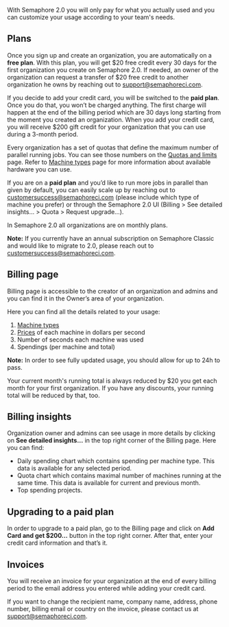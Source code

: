 With Semaphore 2.0 you will only pay for what you actually used and you can
customize your usage according to your team's needs.

## Plans

Once you sign up and create an organization, you are automatically on a
**free plan**. With this plan, you will get $20 free credit every 30 days for
the first organization you create on Semaphore 2.0. If needed, an owner of 
the organization can request a transfer of $20 free credit to another organization
he owns by reaching out to [support@semaphoreci.com](mailto:support@semaphoreci.com).

If you decide to add your credit card, you will be switched to the
**paid plan**. Once you do that, you won’t be charged anything. The first
charge will happen at the end of the billing period which are 30 days long
starting from the moment you created an organization. When you add your credit
card, you will receive $200 gift credit for your organization that you can use
during a 3-month period.

Every organization has a set of quotas that define the maximum number of parallel running jobs.
You can see those numbers on the [Quotas and limits](https://docs.semaphoreci.com/article/133-quotas-and-limits) page.
Refer to [Machine types](https://docs.semaphoreci.com/article/20-machine-types) page for more information about available hardware you can use.

If you are on a **paid plan** and you’d like to run more jobs in parallel
than given by default, you can easily scale up by reaching out to
[customersuccess@semaphoreci.com](mailto:customersuccess@semaphoreci.com) (please include which type of 
machine you prefer) or through the Semaphore 2.0 UI (Billing > See detailed insights… > Quota > Request upgrade…).

In Semaphore 2.0 all organizations are on monthly plans.

**Note:** If you currently have an annual subscription on Semaphore Classic and
would like to migrate to 2.0, please reach out to
[customersuccess@semaphoreci.com](mailto:customersuccess@semaphoreci.com).

## Billing page

Billing page is accessible to the creator of an organization and admins and you can
find it in the Owner’s area of your organization.

Here you can find all the details related to your usage:

1. [Machine types](https://docs.semaphoreci.com/article/20-machine-types)
2. [Prices](https://semaphoreci.com/pricing) of each machine in dollars per second
3. Number of seconds each machine was used
4. Spendings (per machine and total)

**Note:** In order to see fully updated usage, you should allow for up to
24h to pass.

Your current month's running total is always reduced by $20 you get each month
for your first organization. If you have any discounts, your running total will
be reduced by that, too.

## Billing insights

Organization owner and admins can see usage in more details by clicking on
**See detailed insights…** in the top right corner of the Billing page. Here
you can find:

- Daily spending chart which contains spending per machine type. This data is 
available for any selected period.
- Quota chart which contains maximal number of machines running at the same time. 
This data is available for current and previous month.
- Top spending projects.

## Upgrading to a paid plan

In order to upgrade to a paid plan, go to the Billing page and click on
**Add Card and get $200…** button in the top right corner. After that, enter
your credit card information and that’s it.

## Invoices

You will receive an invoice for your organization at the end of every billing
period to the email address you entered while adding your credit card.

If you want to change the recipient name, company name, address, phone number,
billing email or country on the invoice, please contact us at
[support@semaphoreci.com](mailto:support@semaphoreci.com).
